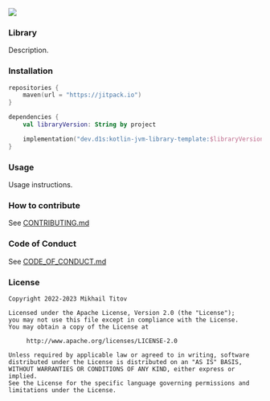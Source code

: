 [![](https://jitpack.io/v/dev.d1s/ktor-jvm-library-template.svg)](https://jitpack.io/#dev.d1s/kotlin-jvm-library-template)

### Library

Description.

### Installation

```kotlin
repositories {
    maven(url = "https://jitpack.io")
}

dependencies {
    val libraryVersion: String by project

    implementation("dev.d1s:kotlin-jvm-library-template:$libraryVersion")
}
```

### Usage

Usage instructions.

### How to contribute

See [CONTRIBUTING.md](./CONTRIBUTING.md)

### Code of Conduct

See [CODE_OF_CONDUCT.md](./CODE_OF_CONDUCT.md)

### License

```
Copyright 2022-2023 Mikhail Titov

Licensed under the Apache License, Version 2.0 (the "License");
you may not use this file except in compliance with the License.
You may obtain a copy of the License at

     http://www.apache.org/licenses/LICENSE-2.0

Unless required by applicable law or agreed to in writing, software
distributed under the License is distributed on an "AS IS" BASIS,
WITHOUT WARRANTIES OR CONDITIONS OF ANY KIND, either express or implied.
See the License for the specific language governing permissions and
limitations under the License.
```